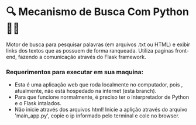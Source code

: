 # 🔍 Mecanismo de Busca Com Python 🐍🧪
Motor de busca para pesquisar palavras (em arquivos .txt ou HTML) e exibir links dos textos que as possuem de forma ranqueada. Utiliza paginas front-end, fazendo a comunicação através do Flask framework.

### Requerimentos para executar em sua maquina:
- Esta é uma aplicação web que roda localmente no computador, pois , atualmente, não está hospedado na internet (esta branch).
- Para que funcione normalmente, é preciso ter o interpretador de Python e o Flask intalados.
- Não inicie através dos arquivos html! Inicie a aplição através do arquivo 'main_app.py', copie o ip informado pelo terminal e cole no browser.
